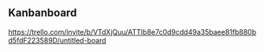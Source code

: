 ## Kanbanboard
https://trello.com/invite/b/VTdXjQuu/ATTIb8e7c0d9cdd49a35baee81fb880bd5fdF223589D/untitled-board

